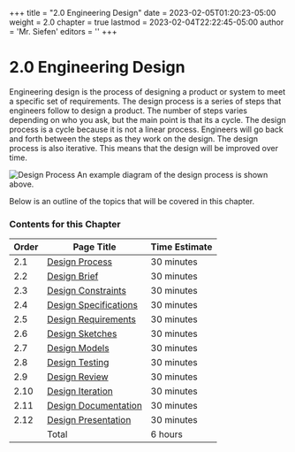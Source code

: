 +++
title = "2.0 Engineering Design"
date = 2023-02-05T01:20:23-05:00
weight = 2.0
chapter = true
lastmod = 2023-02-04T22:22:45-05:00
author = 'Mr. Siefen'
editors = ''
+++

# 2.0 Engineering Design

Engineering design is the process of designing a product or system to meet a specific set of requirements. The design process is a series of steps that engineers follow to design a product. The number of steps varies depending on who you ask, but the main point is that its a cycle. The design process is a cycle because it is not a linear process. Engineers will go back and forth between the steps as they work on the design. The design process is also iterative. This means that the design will be improved over time. 

![Design Process](/images/engineering_design/engDesignChart.jpg)
An example diagram of the design process is shown above.

Below is an outline of the topics that will be covered in this chapter.

### Contents for this Chapter

| Order | Page Title | Time Estimate |
| --- | --- | --- |
| 2.1 | [Design Process](/engineering_design/design_process) | 30 minutes |
| 2.2 | [Design Brief](/engineering_design/design_brief) | 30 minutes |
| 2.3 | [Design Constraints](/engineering_design/design_constraints) | 30 minutes |
| 2.4 | [Design Specifications](/engineering_design/design_specifications) | 30 minutes |
| 2.5 | [Design Requirements](/engineering_design/design_requirements) | 30 minutes |
| 2.6 | [Design Sketches](/engineering_design/design_sketches) | 30 minutes |
| 2.7 | [Design Models](/engineering_design/design_models) | 30 minutes |
| 2.8 | [Design Testing](/engineering_design/design_testing) | 30 minutes |
| 2.9 | [Design Review](/engineering_design/design_review) | 30 minutes |
| 2.10 | [Design Iteration](/engineering_design/design_iteration) | 30 minutes |
| 2.11 | [Design Documentation](/engineering_design/design_documentation) | 30 minutes |
| 2.12 | [Design Presentation](/engineering_design/design_presentation) | 30 minutes |
|      | Total | 6 hours |